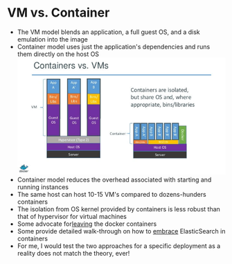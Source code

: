 # VM vs. Container #

* The VM model blends an application, a full guest OS, and a disk emulation into the image
* Container model uses just the application's dependencies and runs them directly on the host OS
![Virtual Machine vs. Container](../../media/vm-vs-container.jpg)
* Container model reduces the overhead associated with starting and running instances
* The same host can host 10-15 VM's compared to dozens-hunders containers
* The isolation from OS kernel provided by containers is less robust than that of hypervisor for virtual machines
* Some advocate for<a href="https://blog.abevoelker.com/why-i-dont-use-docker-much-anymore/" target="_blank">leaving</a> the docker containers
* Some provide detailed walk-through on how to <a href="https://medium.appbase.io/how-to-scale-and-migrate-elasticsearch-with-docker-10179930d7c9" target="_blank">embrace</a> ElasticSearch in containers
* For me, I would test the two approaches for a specific deployment as a reality does not match the theory, ever!

